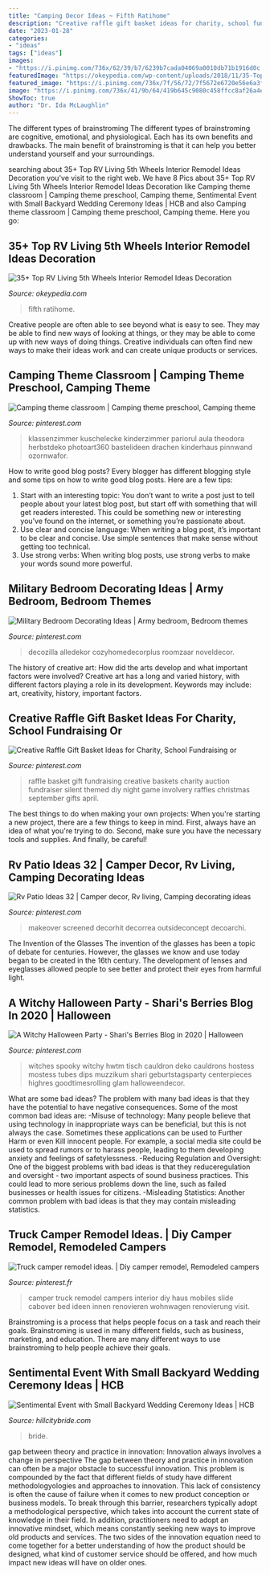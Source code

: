 ```yaml
---
title: "Camping Decor Ideas ~ Fifth Ratihome"
description: "Creative raffle gift basket ideas for charity, school fundraising or"
date: "2023-01-28"
categories:
- "ideas"
tags: ["ideas"]
images:
- "https://i.pinimg.com/736x/62/39/b7/6239b7cada04069a0010db71b1916d0c.jpg"
featuredImage: "https://okeypedia.com/wp-content/uploads/2018/11/35-Top-RV-Living-5th-Wheels-Interior-Remodel-Ideas-Decoration-30.jpg"
featured_image: "https://i.pinimg.com/736x/7f/56/72/7f5672e6720e56e6a3f50a00da8569b2.jpg"
image: "https://i.pinimg.com/736x/41/9b/64/419b645c9080c458ffcc8af26a4eea18.jpg"
ShowToc: true
author: "Dr. Ida McLaughlin"
---
```



The different types of brainstroming
The different types of brainstroming are cognitive, emotional, and physiological. Each has its own benefits and drawbacks. The main benefit of brainstroming is that it can help you better understand yourself and your surroundings.

	

		
searching about 35+ Top RV Living 5th Wheels Interior Remodel Ideas Decoration you've visit to the right web. We have 8 Pics about 35+ Top RV Living 5th Wheels Interior Remodel Ideas Decoration like Camping theme classroom | Camping theme preschool, Camping theme, Sentimental Event with Small Backyard Wedding Ceremony Ideas | HCB and also Camping theme classroom | Camping theme preschool, Camping theme. Here you go:
		
    
## 35+ Top RV Living 5th Wheels Interior Remodel Ideas Decoration

<img loading=lazy src="https://okeypedia.com/wp-content/uploads/2018/11/35-Top-RV-Living-5th-Wheels-Interior-Remodel-Ideas-Decoration-30.jpg" onerror="this.onerror=null;this.src='https://tse3.mm.bing.net/th?id=OIP.WXdBHX3qyNged-aJDocyfgHaE7&amp;pid=15.1';" alt="35+ Top RV Living 5th Wheels Interior Remodel Ideas Decoration">

_Source: okeypedia.com_

>fifth ratihome. 

	

Creative people are often able to see beyond what is easy to see. They may be able to find new ways of looking at things, or they may be able to come up with new ways of doing things. Creative individuals can often find new ways to make their ideas work and can create unique products or services.

    
## Camping Theme Classroom | Camping Theme Preschool, Camping Theme

<img loading=lazy src="https://i.pinimg.com/564x/6d/d4/74/6dd474af893a196acf4383eba329e4f7.jpg" onerror="this.onerror=null;this.src='https://tse2.mm.bing.net/th?id=OIP.JsxOxIGFXVtC__00iPt1NwHaNK&amp;pid=15.1';" alt="Camping theme classroom | Camping theme preschool, Camping theme">

_Source: pinterest.com_

>klassenzimmer kuschelecke kinderzimmer pariorul aula theodora herbstdeko photoart360 bastelideen drachen kinderhaus pinnwand ozornwafor. 

	

How to write good blog posts?
Every blogger has different blogging style and some tips on how to write good blog posts. Here are a few tips: 
1. Start with an interesting topic: You don’t want to write a post just to tell people about your latest blog post, but start off with something that will get readers interested. This could be something new or interesting you’ve found on the internet, or something you’re passionate about. 
2. Use clear and concise language: When writing a blog post, it’s important to be clear and concise. Use simple sentences that make sense without getting too technical. 
3. Use strong verbs: When writing blog posts, use strong verbs to make your words sound more powerful.

    
## Military Bedroom Decorating Ideas | Army Bedroom, Bedroom Themes

<img loading=lazy src="https://i.pinimg.com/736x/62/39/b7/6239b7cada04069a0010db71b1916d0c.jpg" onerror="this.onerror=null;this.src='https://tse3.mm.bing.net/th?id=OIP.SiQmF_keUkIap52AhpaNFAHaJ4&amp;pid=15.1';" alt="Military Bedroom Decorating Ideas | Army bedroom, Bedroom themes">

_Source: pinterest.com_

>decozilla alledekor cozyhomedecorplus roomzaar noveldecor. 

	

The history of creative art: How did the arts develop and what important factors were involved?
Creative art has a long and varied history, with different factors playing a role in its development. Keywords may include: art, creativity, history, important factors.

    
## Creative Raffle Gift Basket Ideas For Charity, School Fundraising Or

<img loading=lazy src="https://i.pinimg.com/736x/41/9b/64/419b645c9080c458ffcc8af26a4eea18.jpg" onerror="this.onerror=null;this.src='https://tse1.mm.bing.net/th?id=OIP.oBAFHPML5ken1jlvuXrBqwHaLH&amp;pid=15.1';" alt="Creative Raffle Gift Basket Ideas for Charity, School Fundraising or">

_Source: pinterest.com_

>raffle basket gift fundraising creative baskets charity auction fundraiser silent themed diy night game involvery raffles christmas september gifts april. 

	

The best things to do when making your own projects:
When you're starting a new project, there are a few things to keep in mind. First, always have an idea of what you're trying to do. Second, make sure you have the necessary tools and supplies. And finally, be careful!

    
## Rv Patio Ideas 32 | Camper Decor, Rv Living, Camping Decorating Ideas

<img loading=lazy src="https://i.pinimg.com/736x/0b/54/bf/0b54bfac2fc4264c2bd1c454ab10959e.jpg" onerror="this.onerror=null;this.src='https://tse2.mm.bing.net/th?id=OIP.AwAleU57BqE_9fEdeNk2HwHaFi&amp;pid=15.1';" alt="Rv Patio Ideas 32 | Camper decor, Rv living, Camping decorating ideas">

_Source: pinterest.com_

>makeover screened decorhit decorrea outsideconcept decoarchi. 

	

The Invention of the Glasses
The invention of the glasses has been a topic of debate for centuries. However, the glasses we know and use today began to be created in the 16th century. The development of lenses and eyeglasses allowed people to see better and protect their eyes from harmful light.

    
## A Witchy Halloween Party - Shari&#039;s Berries Blog In 2020 | Halloween

<img loading=lazy src="https://i.pinimg.com/736x/7f/56/72/7f5672e6720e56e6a3f50a00da8569b2.jpg" onerror="this.onerror=null;this.src='https://tse2.mm.bing.net/th?id=OIP.VTpQyigsJdDJtUO-aEi4GQHaI2&amp;pid=15.1';" alt="A Witchy Halloween Party - Shari&#039;s Berries Blog in 2020 | Halloween">

_Source: pinterest.com_

>witches spooky witchy hwtm tisch cauldron deko cauldrons hostess mostess tubes dips muzzikum shari geburtstagsparty centerpieces highres goodtimesrolling glam halloweendecor. 

	

What are some bad ideas?
The problem with many bad ideas is that they have the potential to have negative consequences. Some of the most common bad ideas are: 
-Misuse of technology: Many people believe that using technology in inappropriate ways can be beneficial, but this is not always the case. Sometimes these applications can be used to Further Harm or even Kill innocent people. For example, a social media site could be used to spread rumors or to harass people, leading to them developing anxiety and feelings of safetylessness. 
-Reducing Regulation and Oversight: One of the biggest problems with bad ideas is that they reduceregulation and oversight - two important aspects of sound business practices. This could lead to more serious problems down the line, such as failed businesses or health issues for citizens. 
-Misleading Statistics: Another common problem with bad ideas is that they may contain misleading statistics.

    
## Truck Camper Remodel Ideas. | Diy Camper Remodel, Remodeled Campers

<img loading=lazy src="https://i.pinimg.com/736x/a3/69/04/a36904397509885f85a94781291be4ba.jpg" onerror="this.onerror=null;this.src='https://tse1.mm.bing.net/th?id=OIP.KLu8M64cVzRRNM0i68aPzgHaJ3&amp;pid=15.1';" alt="Truck camper remodel ideas. | Diy camper remodel, Remodeled campers">

_Source: pinterest.fr_

>camper truck remodel campers interior diy haus mobiles slide cabover bed ideen innen renovieren wohnwagen renovierung visit. 

	

Brainstroming is a process that helps people focus on a task and reach their goals. Brainstroming is used in many different fields, such as business, marketing, and education. There are many different ways to use brainstroming to help people achieve their goals.

    
## Sentimental Event With Small Backyard Wedding Ceremony Ideas | HCB

<img loading=lazy src="https://www.hillcitybride.com/wp-content/uploads/2020/06/17-37472-post/Backyard-Wedding-Hill-City-Bride-Virginia-Wedding-Blog-Interracial-Wedding_0031-1025x1536.jpg" onerror="this.onerror=null;this.src='https://tse1.mm.bing.net/th?id=OIP.OvPCSomNMAhQWBFG4gQNBwHaLG&amp;pid=15.1';" alt="Sentimental Event with Small Backyard Wedding Ceremony Ideas | HCB">

_Source: hillcitybride.com_

>bride. 

	

gap between theory and practice in innovation: Innovation always involves a change in perspective
The gap between theory and practice in innovation can often be a major obstacle to successful innovation. This problem is compounded by the fact that different fields of study have different methodologyologies and approaches to innovation. This lack of consistency is often the cause of failure when it comes to new product conception or business models. To break through this barrier, researchers typically adopt a methodological perspective, which takes into account the current state of knowledge in their field. In addition, practitioners need to adopt an innovative mindset, which means constantly seeking new ways to improve old products and services. The two sides of the innovation equation need to come together for a better understanding of how the product should be designed, what kind of customer service should be offered, and how much impact new ideas will have on older ones.

